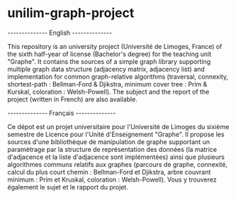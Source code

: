 # unilim-graph-project

-------------- English --------------

This repository is an university project (Université de Limoges, France) of the sixth half-year of license (Bachelor's degree) for the teaching unit "Graphe".
It contains the sources of a simple graph library supporting multiple graph data structure (adjacency matrix, adjacency list) and implementation for common graph-relative algorithms (traversal, connexity, shortest-path : Bellman-Ford & Djikstra, minimum cover tree : Prim & Kurskal, coloration : Welsh-Powell). The subject and the report of the project (written in French) are also available.

-------------- Français --------------

Ce dépot est un projet universitaire pour l'Université de Limoges du sixième semestre de Licence pour l'Unité d'Enseignement "Graphe".
Il propose les sources d'une bibliothèque de manipulation de graphe supportant un paramètrage par la structure de représentation des données (la matrice d'adjacence et la liste d'adjacence sont implémentées) ainsi que plusieurs algorithmes communs relatifs aux graphes (parcours de graphe, connexité, calcul du plus court chemin : Bellman-Ford et Djikstra, arbre couvrant minimum : Prim et Kruskal, coloration : Welsh-Powell). Vous y trouverez également le sujet et le rapport du projet.
